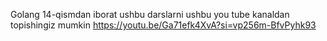 Golang 14-qismdan iborat ushbu darslarni ushbu you tube kanaldan topishingiz mumkin 
https://youtu.be/Ga71efk4XvA?si=vp256m-BfvPyhk93

